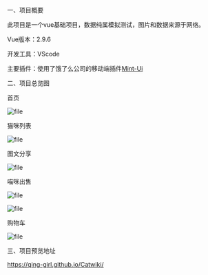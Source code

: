 一、项目概要

此项目是一个vue基础项目，数据纯属模拟测试，图片和数据来源于网络。



Vue版本：2.9.6



开发工具：VScode



主要插件：使用了饿了么公司的移动端插件[Mint-Ui](https://mint-ui.github.io/docs/#/zh-cn2 "Mint-Ui")

二、项目总览图

首页

![file](http://www.qingtop.top/wp-content/uploads/2020/03/5e6352935e261.png)

猫咪列表

![file](http://www.qingtop.top/wp-content/uploads/2020/03/5e63539e2f9ca.png)

图文分享

![file](http://www.qingtop.top/wp-content/uploads/2020/03/5e6353f4aa532.png)

喵咪出售

![file](http://www.qingtop.top/wp-content/uploads/2020/03/5e635427acd4d.png)

![file](http://www.qingtop.top/wp-content/uploads/2020/03/5e635448468b5.png)

购物车

![file](http://www.qingtop.top/wp-content/uploads/2020/03/5e635472c41b8.png)

三、项目预览地址

https://qing-girl.github.io/Catwiki/
